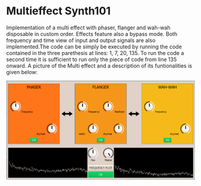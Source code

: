 <h1>Multieffect Synth101</h1>
 <p>Implementation of a multi effect with phaser, flanger and wah-wah disposable in custom order. Effects feature also a bypass mode. Both frequency and time view of input and output signals are also implemented.The code can be simply be executed by running the code contained in the three parethesis at lines: 1, 7, 20, 135. To run the code a second time it is sufficient to run only the piece of code from line 135 onward. A picture of the Multi effect and a description of its funtionalities is given below:</p>

 ![Frequencyu visualization](https://github.com/MarcoPelazza/Synth101/blob/main/multieffect_frequency.png)
